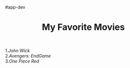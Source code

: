 #app-dev
<html>
  <head>
<title>My first Repository</title>
<H1><b><center>My Favorite Movies</b></center></H1><br>
  </head>
  <body>

1.<i>John Wick</i><br>
2.<i>Avengers: EndGame</i><br>
3.<i>One Piece Red</i><br>

  </body>

  </HTML>
